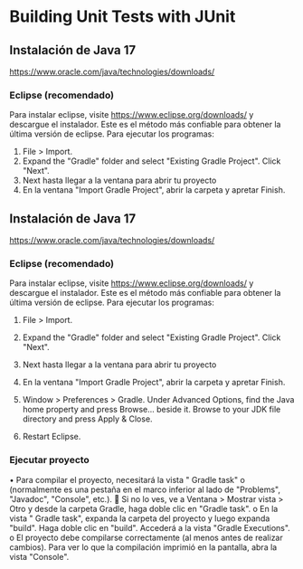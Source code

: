 Building Unit Tests with JUnit
==============================
## Instalación de Java 17
https://www.oracle.com/java/technologies/downloads/
 ### Eclipse (recomendado)
Para instalar eclipse, visite https://www.eclipse.org/downloads/ y descargue el instalador. Este es el método más confiable para obtener la última versión de eclipse.
Para ejecutar los programas:
1. File > Import.  
  2. Expand the  "Gradle" folder and select "Existing Gradle Project".  Click "Next".
  3. Next hasta llegar a la ventana para abrir tu proyecto
  4. En la ventana "Import Gradle Project", abrir la carpeta y apretar Finish.


## Instalación de Java 17
https://www.oracle.com/java/technologies/downloads/
 ### Eclipse (recomendado)
Para instalar eclipse, visite https://www.eclipse.org/downloads/ y descargue el instalador. Este es el método más confiable para obtener la última versión de eclipse.
Para ejecutar los programas:
1. File > Import.  
  2. Expand the  "Gradle" folder and select "Existing Gradle Project".  Click "Next".
  3. Next hasta llegar a la ventana para abrir tu proyecto
  4. En la ventana "Import Gradle Project", abrir la carpeta y apretar Finish.

2. Window > Preferences > Gradle. Under Advanced Options, find the Java home property and press Browse... beside it. Browse to your JDK file directory and press Apply & Close. 
3. Restart Eclipse.

### Ejecutar proyecto 
•	Para compilar el proyecto, necesitará la vista " Gradle task" 
o	(normalmente es una pestaña en el marco inferior al lado de "Problems", "Javadoc", "Console", etc.). 
	Si no lo ves, ve a Ventana > Mostrar vista > Otro y desde la carpeta Gradle, haga doble clic en "Gradle task".
o	En la vista " Gradle task", expanda la carpeta del proyecto y luego expanda "build". Haga doble clic en "build". Accederá a la vista "Gradle Executions". 
o	El proyecto debe compilarse correctamente (al menos antes de realizar cambios). Para ver lo que la compilación imprimió en la pantalla, abra la vista "Console".

   
